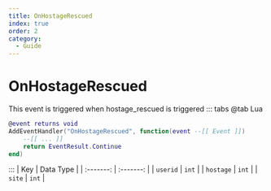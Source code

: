 ```yaml
---
title: OnHostageRescued
index: true
order: 2
category:
  - Guide
---
```


# OnHostageRescued
This event is triggered when hostage_rescued is triggered
::: tabs
@tab Lua
```lua
@event returns void
AddEventHandler("OnHostageRescued", function(event --[[ Event ]])
    --[[ ... ]]
    return EventResult.Continue
end)
```

:::
|    Key    | Data Type |
| :-------: | :-------: |
|  `userid` |   `int`   |
| `hostage` |   `int`   |
|   `site`  |   `int`   |